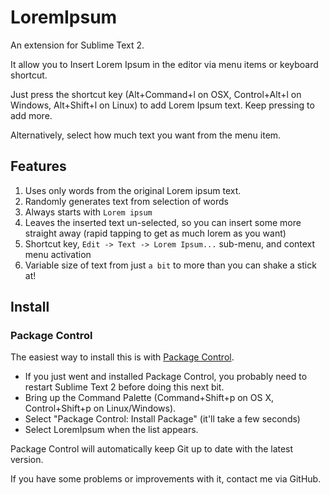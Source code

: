 # LoremIpsum

An extension for Sublime Text 2.

It allow you to Insert Lorem Ipsum in the editor via menu items or keyboard shortcut.

Just press the shortcut key (Alt+Command+l on OSX, Control+Alt+l on Windows, Alt+Shift+l on Linux) to add Lorem Ipsum text. Keep pressing to add more.

Alternatively, select how much text you want from the menu item.

## Features

1. Uses only words from the original Lorem ipsum text.
2. Randomly generates text from selection of words
3. Always starts with `Lorem ipsum`
4. Leaves the inserted text un-selected, so you can insert some more straight away (rapid tapping to get as much lorem as you want)
5. Shortcut key, `Edit -> Text -> Lorem Ipsum...` sub-menu, and context menu activation
6. Variable size of text from just `a bit` to more than you can shake a stick at!

## Install

### Package Control

The easiest way to install this is with [Package Control](http://wbond.net/sublime\_packages/package\_control).

 * If you just went and installed Package Control, you probably need to restart Sublime Text 2 before doing this next bit.
 * Bring up the Command Palette (Command+Shift+p on OS X, Control+Shift+p on Linux/Windows).
 * Select "Package Control: Install Package" (it'll take a few seconds)
 * Select LoremIpsum when the list appears.

Package Control will automatically keep Git up to date with the latest version.

If you have some problems or improvements with it, contact me via GitHub.
